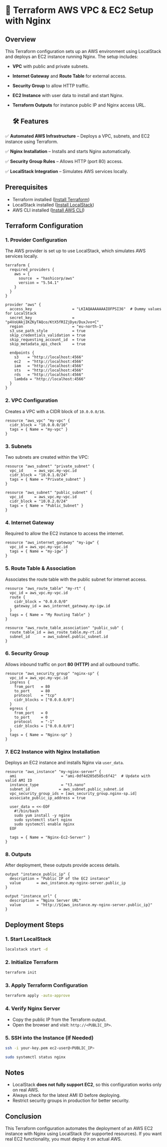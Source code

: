 
# 🚀 Terraform AWS VPC & EC2 Setup with Nginx  



## Overview
This Terraform configuration sets up an AWS environment using LocalStack and deploys an EC2 instance running Nginx. The setup includes:
- **VPC** with public and private subnets.
- **Internet Gateway** and **Route Table** for external access.
- **Security Group** to allow HTTP traffic.
- **EC2 Instance** with user data to install and start Nginx.
- **Terraform Outputs** for instance public IP and Nginx access URL.


  ## 🛠️ Features  
✅ **Automated AWS Infrastructure** – Deploys a VPC, subnets, and EC2 instance using Terraform.  

✅ **Nginx Installation** – Installs and starts Nginx automatically.  

✅ **Security Group Rules** – Allows HTTP (port 80) access.  

✅ **LocalStack Integration** – Simulates AWS services locally.  


## Prerequisites
- Terraform installed ([Install Terraform](https://developer.hashicorp.com/terraform/tutorials/aws-get-started/install-cli))
- LocalStack installed ([Install LocalStack](https://docs.localstack.cloud/getting-started/installation/))
- AWS CLI installed ([Install AWS CLI](https://aws.amazon.com/cli/))

## Terraform Configuration

### 1. Provider Configuration
The AWS provider is set up to use LocalStack, which simulates AWS services locally.
```hcl
terraform {
  required_providers {
    aws = {
      source  = "hashicorp/aws"
      version = "5.54.1"
    }
  }
}

provider "aws" {
  access_key                  = "LKIAQAAAAAAAIOFPSI36"  # Dummy values for LocalStack
  secret_key                  = "p4VoUAkjIKZKyTAQco/KtX5fRIZjDye/DuxJvo+C"
  region                      = "eu-north-1"
  s3_use_path_style           = true
  skip_credentials_validation = true
  skip_requesting_account_id  = true
  skip_metadata_api_check     = true

  endpoints {
    s3    = "http://localhost:4566"
    ec2   = "http://localhost:4566"
    iam   = "http://localhost:4566"
    sts   = "http://localhost:4566"
    rds   = "http://localhost:4566"
    lambda = "http://localhost:4566"
  }
}
```

### 2. VPC Configuration
Creates a VPC with a CIDR block of `10.0.0.0/16`.
```hcl
resource "aws_vpc" "my-vpc" {
  cidr_block = "10.0.0.0/16"
  tags = { Name = "my-vpc" }
}
```

### 3. Subnets
Two subnets are created within the VPC:
```hcl
resource "aws_subnet" "private_subnet" {
  vpc_id     = aws_vpc.my-vpc.id
  cidr_block = "10.0.1.0/24"
  tags = { Name = "Private_subnet" }
}

resource "aws_subnet" "public_subnet" {
  vpc_id     = aws_vpc.my-vpc.id
  cidr_block = "10.0.2.0/24"
  tags = { Name = "Public_Subnet" }
}
```

### 4. Internet Gateway
Required to allow the EC2 instance to access the internet.
```hcl
resource "aws_internet_gateway" "my-igw" {
  vpc_id = aws_vpc.my-vpc.id
  tags = { Name = "my-igw" }
}
```

### 5. Route Table & Association
Associates the route table with the public subnet for internet access.
```hcl
resource "aws_route_table" "my-rt" {
  vpc_id = aws_vpc.my-vpc.id
  route {
    cidr_block = "0.0.0.0/0"
    gateway_id = aws_internet_gateway.my-igw.id
  }
  tags = { Name = "My Routing Table" }
}

resource "aws_route_table_association" "public_sub" {
  route_table_id = aws_route_table.my-rt.id
  subnet_id      = aws_subnet.public_subnet.id
}
```

### 6. Security Group
Allows inbound traffic on port **80 (HTTP)** and all outbound traffic.
```hcl
resource "aws_security_group" "nginx-sp" {
  vpc_id = aws_vpc.my-vpc.id
  ingress {
    from_port   = 80
    to_port     = 80
    protocol    = "tcp"
    cidr_blocks = ["0.0.0.0/0"]
  }
  egress {
    from_port   = 0
    to_port     = 0
    protocol    = "-1"
    cidr_blocks = ["0.0.0.0/0"]
  }
  tags = { Name = "Nginx-sp" }
}
```

### 7. EC2 Instance with Nginx Installation
Deploys an EC2 instance and installs Nginx via `user_data`.
```hcl
resource "aws_instance" "my-nginx-server" {
  ami                    = "ami-0df4d205d505c6f42"  # Update with valid AMI ID
  instance_type          = "t3.nano"
  subnet_id             = aws_subnet.public_subnet.id
  vpc_security_group_ids = [aws_security_group.nginx-sp.id]
  associate_public_ip_address = true

  user_data = <<-EOF
    #!/bin/bash
    sudo yum install -y nginx
    sudo systemctl start nginx
    sudo systemctl enable nginx
  EOF

  tags = { Name = "Nginx-Ec2-Server" }
}
```

### 8. Outputs
After deployment, these outputs provide access details.
```hcl
output "instance_public_ip" {
  description = "Public IP of the EC2 instance"
  value       = aws_instance.my-nginx-server.public_ip
}

output "instance_url" {
  description = "Nginx Server URL"
  value       = "http://${aws_instance.my-nginx-server.public_ip}"
}
```

## Deployment Steps

### **1. Start LocalStack**
```bash
localstack start -d
```

### **2. Initialize Terraform**
```bash
terraform init
```

### **3. Apply Terraform Configuration**
```bash
terraform apply -auto-approve
```

### **4. Verify Nginx Server**
- Copy the public IP from the Terraform output.
- Open the browser and visit: `http://<PUBLIC_IP>`.

### **5. SSH into the Instance (If Needed)**
```bash
ssh -i your-key.pem ec2-user@<PUBLIC_IP>
```
```bash
sudo systemctl status nginx
```

## Notes
- LocalStack **does not fully support EC2**, so this configuration works only on real AWS.
- Always check for the latest AMI ID before deploying.
- Restrict security groups in production for better security.

## Conclusion
This Terraform configuration automates the deployment of an AWS EC2 instance with Nginx using LocalStack (for supported resources). If you want real EC2 functionality, you must deploy it on actual AWS.

